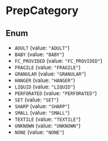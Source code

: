 # PrepCategory

## Enum

* `ADULT` (value: `"ADULT"`)
* `BABY` (value: `"BABY"`)
* `FC_PROVIDED` (value: `"FC_PROVIDED"`)
* `FRAGILE` (value: `"FRAGILE"`)
* `GRANULAR` (value: `"GRANULAR"`)
* `HANGER` (value: `"HANGER"`)
* `LIQUID` (value: `"LIQUID"`)
* `PERFORATED` (value: `"PERFORATED"`)
* `SET` (value: `"SET"`)
* `SHARP` (value: `"SHARP"`)
* `SMALL` (value: `"SMALL"`)
* `TEXTILE` (value: `"TEXTILE"`)
* `UNKNOWN` (value: `"UNKNOWN"`)
* `NONE` (value: `"NONE"`)
